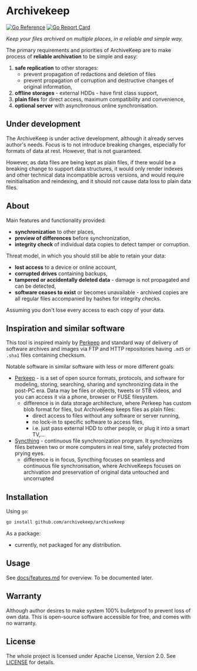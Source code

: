 Archivekeep
===========

[![Go Reference](https://pkg.go.dev/badge/github.com/archivekeep/archivekeep.svg)](https://pkg.go.dev/github.com/archivekeep/archivekeep)
[![Go Report Card](https://goreportcard.com/badge/github.com/archivekeep/archivekeep)](https://goreportcard.com/report/github.com/archivekeep/archivekeep)

_Keep your files archived on multiple places, in a reliable and simple way._

The primary requirements and priorities of ArchiveKeep are to make process of **reliable archivation** to be simple and easy:

1. **safe replication** to other storages:
    - prevent propagation of redactions and deletion of files
    - prevent propagation of corruption and destructive changes of original information, 
2. **offline storages** - external HDDs - have first class support,
3. **plain files** for direct access, maximum compatibility and convenience,
4. **optional server** with asynchronous online synchronisation.

## Under development

The ArchiveKeep is under active development, although it already serves author's needs. Focus is to not introduce breaking changes, especially for formats of data at rest. However, that is not guaranteed.

However, as data files are being kept as plain files, if there would be a breaking change to support data structures, it would only render indexes and other technical data incompatible across versions, and would require reinitialisation and reindexing, and it should not cause data loss to plain data files.

## About

Main features and functionality provided:

- **synchronization** to other places,
- **preview of differences** before synchronization,
- **integrity check** of individual data copies to detect tamper or corruption.

Threat model, in which you should still be able to retain your data:

- **lost access** to a device or online account,
- **corrupted drives** containing backups,
- **tampered or accidentally deleted data** - damage is not propagated and can be detected,
- **software ceases to exist** or becomes unavailable - archived copies are all regular files accompanied by hashes for integrity checks.

Assuming you don't lose every access to each copy of your data.

## Inspiration and similar software

This tool is inspired mainly by [Perkeep] and standard way of delivery of software archives and images via FTP and HTTP repositories having `.md5` or `.sha1` files containing checksum.

Notable software in similar software with less or more different goals:

- [Perkeep] - is a set of open source formats, protocols, and software for modeling, storing, searching, sharing and synchronizing data in the post-PC era. Data may be files or objects, tweets or 5TB videos, and you can access it via a phone, browser or FUSE filesystem. 
  - difference is in data storage architecture, where Perkeep has custom blob format for files, but ArchiveKeep keeps files as plain files:
    - direct access to files without any software or server running,
    - no lock-in to specific software to access files,
    - i.e. just pass external HDD to other people, or plug it into a smart TV,... 
- [Syncthing] - continuous file synchronization program. It synchronizes files between two or more computers in real time, safely protected from prying eyes.
  - difference is in focus, Syncthing focuses on seamless and continuous file synchronisation, where ArchiveKeeps focuses on archivation and preservation of original data untouched and uncorrupted  

## Installation

Using `go`:

```bash
go install github.com/archivekeep/archivekeep
```

As a package:

- currently, not packaged for any distribution.

## Usage

See [docs/features.md](docs/content/about/features/index.md) for overview. To be documented later.

## Warranty

Although author desires to make system 100% bulletproof to prevent loss of own data. This is open-source software accessible for free, and comes with no warranty.

## License

The whole project is licensed under Apache License, Version 2.0. See [LICENSE](LICENSE) for details.

[Perkeep]: https://perkeep.org/
[Syncthing]: https://syncthing.net/
